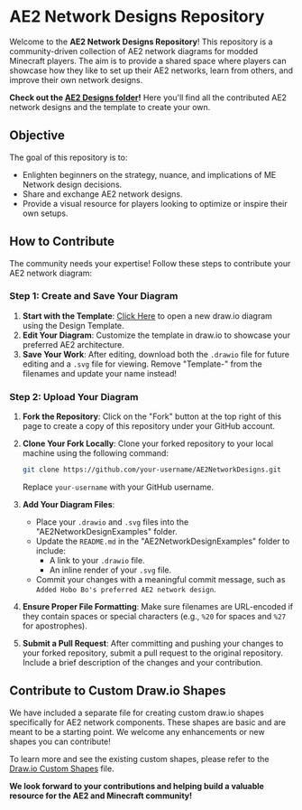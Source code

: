 # AE2 Network Designs Repository

Welcome to the **AE2 Network Designs Repository**! This repository is a community-driven collection of AE2 network diagrams for modded Minecraft players. The aim is to provide a shared space where players can showcase how they like to set up their AE2 networks, learn from others, and improve their own network designs.

**Check out the [AE2 Designs folder](./AE2NetworkDesignExamples/)!** Here you'll find all the contributed AE2 network designs and the template to create your own.


## Objective

The goal of this repository is to:

- Enlighten beginners on the strategy, nuance, and implications of ME Network design decisions.
- Share and exchange AE2 network designs.
- Provide a visual resource for players looking to optimize or inspire their own setups.

## How to Contribute

The community needs your expertise! Follow these steps to contribute your AE2 network diagram:

### Step 1: Create and Save Your Diagram

1. **Start with the Template**: [Click Here](https://app.diagrams.net/#Uhttps%3A%2F%2Fraw.githubusercontent.com%2FDeMux42%2FAE2NetworkDesigns%2Fmain%2FAE2NetworkDesignExamples%2FTemplate-AwesomeMinecrafter%27s%20AE2%20Network.drawio) to open a new draw.io diagram using the Design Template.
2. **Edit Your Diagram**: Customize the template in draw.io to showcase your preferred AE2 architecture.
3. **Save Your Work**: After editing, download both the `.drawio` file for future editing and a `.svg` file for viewing. Remove "Template-" from the filenames and update your name instead!

### Step 2: Upload Your Diagram

1. **Fork the Repository**: Click on the "Fork" button at the top right of this page to create a copy of this repository under your GitHub account.
2. **Clone Your Fork Locally**: Clone your forked repository to your local machine using the following command:

   ```bash
   git clone https://github.com/your-username/AE2NetworkDesigns.git
   ```

   Replace `your-username` with your GitHub username.
3. **Add Your Diagram Files**:
   - Place your `.drawio` and `.svg` files into the "AE2NetworkDesignExamples" folder.
   - Update the `README.md` in the "AE2NetworkDesignExamples" folder to include:
     - A link to your `.drawio` file.
     - An inline render of your `.svg` file.
   - Commit your changes with a meaningful commit message, such as `Added Hobo Bo's preferred AE2 network design`.

4. **Ensure Proper File Formatting**: Make sure filenames are URL-encoded if they contain spaces or special characters (e.g., `%20` for spaces and `%27` for apostrophes).
5. **Submit a Pull Request**: After committing and pushing your changes to your forked repository, submit a pull request to the original repository. Include a brief description of the changes and your contribution.

## Contribute to Custom Draw.io Shapes

We have included a separate file for creating custom draw.io shapes specifically for AE2 network components. These shapes are basic and are meant to be a starting point. We welcome any enhancements or new shapes you can contribute!

To learn more and see the existing custom shapes, please refer to the [Draw.io Custom Shapes](./Draw.io%20Custom%20Shapes.md) file.

**We look forward to your contributions and helping build a valuable resource for the AE2 and Minecraft community!**
